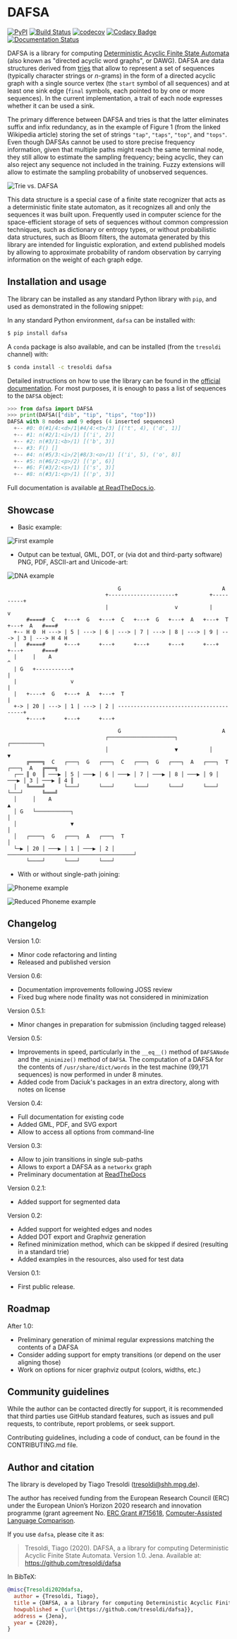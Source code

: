# DAFSA

[![PyPI](https://img.shields.io/pypi/v/dafsa.svg)](https://pypi.org/project/dafsa)
[![Build Status](https://travis-ci.org/tresoldi/dafsa.svg?branch=master)](https://travis-ci.org/tresoldi/dafsa)
[![codecov](https://codecov.io/gh/tresoldi/dafsa/branch/master/graph/badge.svg)](https://codecov.io/gh/tresoldi/dafsa)
[![Codacy
Badge](https://api.codacy.com/project/badge/Grade/a2b47483ff684590b1208dbb4bbfc3ee)](https://www.codacy.com/manual/tresoldi/dafsa?utm_source=github.com&amp;utm_medium=referral&amp;utm_content=tresoldi/dafsa&amp;utm_campaign=Badge_Grade)
[![Documentation
Status](https://readthedocs.org/projects/dafsa/badge/?version=latest)](https://dafsa.readthedocs.io/en/latest/?badge=latest)

DAFSA is a library for computing [Deterministic Acyclic Finite State Automata](https://en.wikipedia.org/wiki/Deterministic_acyclic_finite_state_automaton) (also known as "directed acyclic word graphs", or DAWG). DAFSA are data structures derived from [tries](https://en.wikipedia.org/wiki/Trie) that allow to represent a set of sequences (typically character strings or *n*-grams) in the form of a directed acyclic graph with a single source vertex (the `start` symbol of all sequences) and at least one sink edge (`final` symbols, each pointed to by one or more sequences). In the current implementation, a trait of each node expresses whether it can be used a sink.

The primary difference between DAFSA and tries is that the latter eliminates suffix and infix redundancy, as in the example of Figure 1 (from the linked Wikipedia article) storing the set of strings `"tap"`, `"taps"`, `"top"`, and `"tops"`. Even though DAFSAs cannot be used to store precise frequency information, given that multiple paths might reach the same terminal node, they still allow to estimate the sampling frequency; being acyclic, they can also reject any sequence not included in the training. Fuzzy extensions will allow to estimate the sampling probability of unobserved sequences.

![Trie vs. DAFSA](https://raw.githubusercontent.com/tresoldi/dafsa/master/figures/trie-vs-dafsa.png)

This data structure is a special case of a finite state recognizer that acts as a deterministic finite state automaton, as it recognizes all and only the sequences it was built upon. Frequently used in computer science for the space-efficient storage of sets of sequences without common compression techniques, such as dictionary or entropy types, or without probabilistic data structures, such as Bloom filters, the automata generated by this library are intended for linguistic exploration, and extend published models by allowing to approximate probability of random observation by carrying information on the weight of each graph edge.

## Installation and usage

The library can be installed as any standard Python library with
`pip`, and used as demonstrated in the following snippet:

In any standard Python environment, `dafsa` can be installed with:

```bash
$ pip install dafsa
```

A `conda` package is also available, and can be installed (from the
`tresoldi` channel) with:

```bash
$ conda install -c tresoldi dafsa
```

Detailed instructions on how to use the library can be found in the
[official documentation](https://dafsa.readthedocs.io/en/latest/quickstart.html).
For most purposes, it is enough to pass a list of sequences to
the `DAFSA` object:

```python
>>> from dafsa import DAFSA
>>> print(DAFSA(["dib", "tip", "tips", "top"]))
DAFSA with 8 nodes and 9 edges (4 inserted sequences)
  +-- #0: 0(#1/4:<d>/1|#4/4:<t>/3) [('t', 4), ('d', 1)]
  +-- #1: n(#2/1:<i>/1) [('i', 2)]
  +-- #2: n(#3/1:<b>/1) [('b', 3)]
  +-- #3: F() []
  +-- #4: n(#5/3:<i>/2|#8/3:<o>/1) [('i', 5), ('o', 8)]
  +-- #5: n(#6/2:<p>/2) [('p', 6)]
  +-- #6: F(#3/2:<s>/1) [('s', 3)]
  +-- #8: n(#3/1:<p>/1) [('p', 3)]
```

Full documentation is available [at ReadTheDocs.io](https://dafsa.readthedocs.io).

## Showcase

* Basic example:

![First example](https://raw.githubusercontent.com/tresoldi/dafsa/master/figures/example.png)

* Output can be textual, GML, DOT, or (via dot and third-party software)
  PNG, PDF, ASCII-art and Unicode-art:

![DNA example](https://raw.githubusercontent.com/tresoldi/dafsa/master/figures/dna.png)

```
                                   G                                A
                               +---------------------+          +----------+
                               |                     v          |          v
      #====#  C   +---+  G   +---+  C   +---+  G   +---+  A   +---+  T   +---+  A   #===#
  +-- H 0  H ---> | 5 | ---> | 6 | ---> | 7 | ---> | 8 | ---> | 9 | ---> | 3 | ---> H 4 H
  |   #====#      +---+      +---+      +---+      +---+      +---+      +---+      #===#
  |     |    A                                                             ^
  | G   +-----------+                                                      |
  |                 v                                                      |
  |   +----+  G   +---+  A   +---+  T                                      |
  +-> | 20 | ---> | 1 | ---> | 2 | ----------------------------------------+
      +----+      +---+      +---+
```

```
                                   G                                A
                               ┌─────────────────────┐          ┌──────────┐
                               │                     ▼          │          ▼
      ╔════╗  C   ┌───┐  G   ┌───┐  C   ┌───┐  G   ┌───┐  A   ┌───┐  T   ┌───┐  A   ╔═══╗
  ┌── ║ 0  ║ ───▶ │ 5 │ ───▶ │ 6 │ ───▶ │ 7 │ ───▶ │ 8 │ ───▶ │ 9 │ ───▶ │ 3 │ ───▶ ║ 4 ║
  │   ╚════╝      └───┘      └───┘      └───┘      └───┘      └───┘      └───┘      ╚═══╝
  │     │    A                                                             ▲
  │ G   └───────────┐                                                      │
  │                 ▼                                                      │
  │   ┌────┐  G   ┌───┐  A   ┌───┐  T                                      │
  └─▶ │ 20 │ ───▶ │ 1 │ ───▶ │ 2 │ ────────────────────────────────────────┘
      └────┘      └───┘      └───┘
```

* With or without single-path joining:

![Phoneme example](https://raw.githubusercontent.com/tresoldi/dafsa/master/figures/phonemes.png)

![Reduced Phoneme example](https://raw.githubusercontent.com/tresoldi/dafsa/master/figures/reduced_phonemes.png)

## Changelog

Version 1.0:
  - Minor code refactoring and linting
  - Released and published version

Version 0.6:

  - Documentation improvements following JOSS review
  - Fixed bug where node finality was not considered in minimization

Version 0.5.1:

  - Minor changes in preparation for submission (including tagged release)

Version 0.5:

  - Improvements in speed, particularly in the `__eq__()` method of
    `DAFSANode` and the `_minimize()` method of `DAFSA`. The computation
    of a DAFSA for the contents of `/usr/share/dict/words` in the test
    machine (99,171 sequences) is now performed in under 8 minutes.
  - Added code from Daciuk's packages in an extra directory, along with
    notes on license

Version 0.4:

  - Full documentation for existing code
  - Added GML, PDF, and SVG export
  - Allow to access all options from command-line

Version 0.3:

  - Allow to join transitions in single sub-paths
  - Allows to export a DAFSA as a `networkx` graph
  - Preliminary documentation at [ReadTheDocs](https://dafsa.readthedocs.io)

Version 0.2.1:

  - Added support for segmented data

Version 0.2:

  - Added support for weighted edges and nodes
  - Added DOT export and Graphviz generation
  - Refined minimization method, which can be skipped if desired (resulting
    in a standard trie)
  - Added examples in the resources, also used for test data

Version 0.1:

  - First public release.

## Roadmap

After 1.0:

  - Preliminary generation of minimal regular expressions matching the
    contents of a DAFSA
  - Consider adding support for empty transitions (or depend on the user
    aligning those)
  - Work on options for nicer graphviz output (colors, widths, etc.)

## Community guidelines

While the author can be contacted directly for support, it is recommended
that third parties use GitHub standard features, such as issues and
pull requests, to contribute, report problems, or seek support.

Contributing guidelines, including a code of conduct, can be found in
the CONTRIBUTING.md file.

## Author and citation

The library is developed by Tiago Tresoldi (tresoldi@shh.mpg.de).

The author has received funding from the European Research Council (ERC)
under the European Union’s Horizon 2020 research and innovation
programme (grant agreement
No. [ERC Grant #715618](https://cordis.europa.eu/project/rcn/206320/factsheet/en),
[Computer-Assisted Language Comparison](https://digling.org/calc/).

If you use `dafsa`, please cite it as:

> Tresoldi, Tiago (2020). DAFSA, a a library for computing Deterministic Acyclic Finite State Automata. Version 1.0. Jena. Available at: <https://github.com/tresoldi/dafsa>

In BibTeX:

```bibtex
@misc{Tresoldi2020dafsa,
  author = {Tresoldi, Tiago},
  title = {DAFSA, a a library for computing Deterministic Acyclic Finite State Automata. Version 1.0.},
  howpublished = {\url{https://github.com/tresoldi/dafsa}},
  address = {Jena},
  year = {2020},
}
```
